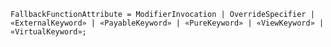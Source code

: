 <!-- This file is generated automatically by infrastructure scripts. Please don't edit by hand. -->

```{ .ebnf .slang-ebnf #FallbackFunctionAttribute }
FallbackFunctionAttribute = ModifierInvocation | OverrideSpecifier | «ExternalKeyword» | «PayableKeyword» | «PureKeyword» | «ViewKeyword» | «VirtualKeyword»;
```
